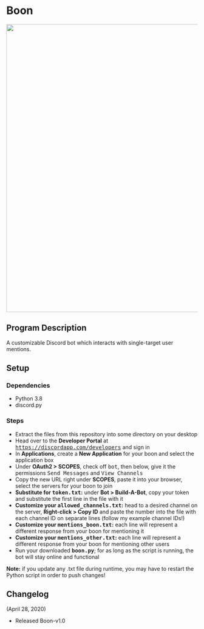 # Boon
<p align="center">
  <img width="600" height="758" src="https://i.imgur.com/RttMDJG.png">
</p>

## Program Description
A customizable Discord bot which interacts with single-target user mentions.

## Setup
### Dependencies 
- Python 3.8
- discord.py

### Steps
* Extract the files from this repository into some directory on your desktop
* Head over to the **Developer Portal** at <tt>https://discordapp.com/developers</tt> and sign in
* In **Applications**, create a **New Application** for your boon and select the application box
* Under **OAuth2 > SCOPES**, check off <tt>bot</tt>, then below, give it the permissions <tt>Send Messages</tt> and <tt>View Channels</tt>
* Copy the new URL right under **SCOPES**, paste it into your browser, select the servers for your boon to join
* **Substitute for <tt>token.txt</tt>:** under **Bot > Build-A-Bot**, copy your token and substitute the first line in the file with it
* **Customize your <tt>allowed_channels.txt</tt>:** head to a desired channel on the server, **Right-click > Copy ID** and paste the number into the file with each channel ID on separate lines (follow my example channel IDs!)
* **Customize your <tt>mentions_boon.txt</tt>:** each line will represent a different response from your boon for mentioning it
* **Customize your <tt>mentions_other.txt</tt>:** each line will represent a different response from your boon for mentioning other users
* Run your downloaded **<tt>boon.py</tt>**; for as long as the script is running, the bot will stay online and functional

**Note:** if you update any .txt file during runtime, you may have to restart the Python script in order to push changes!

## Changelog

(April 28, 2020)
* Released Boon-v1.0
